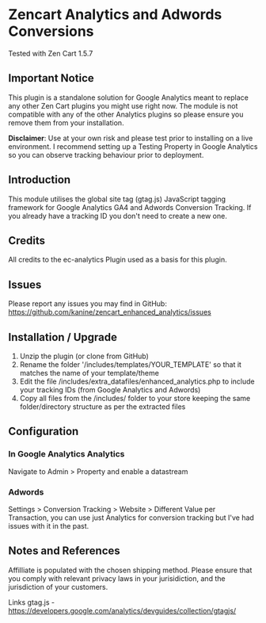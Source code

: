 # Zencart Analytics and Adwords Conversions
Tested with Zen Cart 1.5.7

## Important Notice
This plugin is a standalone solution for Google Analytics meant to replace any other Zen Cart plugins you might use right now. The module is not compatible with any of the other Analytics plugins so please ensure you remove them from your installation.

**Disclaimer**: Use at your own risk and please test prior to installing on a live environment. I recommend setting up a Testing Property in Google Analytics so you can observe tracking behaviour prior to deployment.

## Introduction
This module utilises the global site tag (gtag.js) JavaScript tagging framework for Google Analytics GA4 and Adwords Conversion Tracking.
If you already have a tracking ID you don't need to create a new one.

## Credits
All credits to the ec-analytics Plugin used as a basis for this plugin.

## Issues
Please report any issues you may find in GitHub:
https://github.com/kanine/zencart_enhanced_analytics/issues

## Installation / Upgrade 
1. Unzip the plugin (or clone from GitHub)
2. Rename the folder '/includes/templates/YOUR_TEMPLATE' so that it matches the name of your template/theme 
3. Edit the file /includes/extra_datafiles/enhanced_analytics.php to include your tracking IDs (from Google Analytics and Adwords) 
4. Copy all files from the /includes/ folder to your store keeping the same folder/directory structure as per the extracted files

## Configuration
### In Google Analytics Analytics
Navigate to Admin > Property and enable a datastream

### Adwords
Settings > Conversion Tracking > Website > Different Value per Transaction, you can use just Analytics for conversion tracking but I've had issues with it in the past.

## Notes and References
Affilliate is populated with the chosen shipping method.
Please ensure that you comply with relevant privacy laws in your jurisidiction, and the jurisdiction of your customers.

Links
gtag.js - https://developers.google.com/analytics/devguides/collection/gtagjs/
